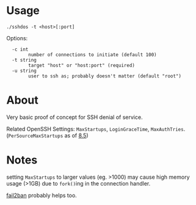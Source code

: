 # Usage
`./sshdos -t <host>[:port]`

Options:
```
  -c int
    	number of connections to initiate (default 100)
  -t string
    	target "host" or "host:port" (required)
  -u string
    	user to ssh as; probably doesn't matter (default "root")
```

# About

Very basic proof of concept for SSH denial of service.

Related OpenSSH Settings: `MaxStartups`, `LoginGraceTime`, `MaxAuthTries`. (`PerSourceMaxStartups` as of [8.5](https://www.openssh.com/txt/release-8.5))


# Notes
setting `MaxStartups` to larger values (eg. >1000) may cause high memory usage (>1GB) due to `fork()`ing in the connection handler.

[fail2ban](https://www.fail2ban.org/wiki/index.php/Main_Page) probably helps too.